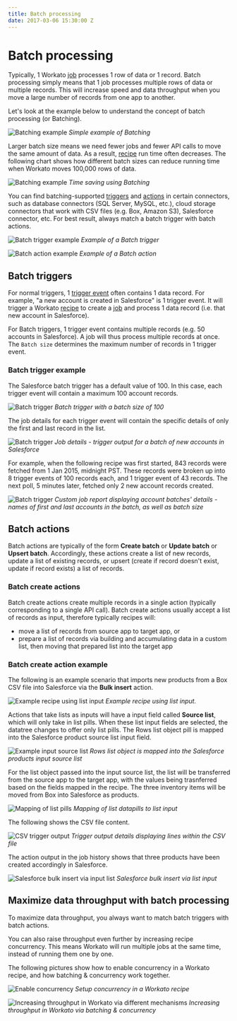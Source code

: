 ```yaml
---
title: Batch processing
date: 2017-03-06 15:30:00 Z
---
```


# Batch processing

Typically, 1 Workato [job](https://docs.workato.com/recipes/jobs.html) processes 1 row of data or 1 record. Batch processing simply means that 1 job processes multiple rows of data or multiple records. This will increase speed and data throughput when you move a large number of records from one app to another.

Let's look at the example below to understand the concept of batch processing (or Batching).

![Batching example](/assets/images/features/batch-processing/batching-example.png)
*Simple example of Batching*

Larger batch size means we need fewer jobs and fewer API calls to move the same amount of data. As a result, [recipe](https://docs.workato.com/workato-concepts.html#recipes) run time often decreases. The following chart shows how different batch sizes can reduce running time when Workato moves 100,000 rows of data.

![Batching example](/assets/images/features/batch-processing/batching-graph.png)
*Time saving using Batching*

You can find batching-supported [triggers](https://docs.workato.com/recipes/triggers.html) and [actions](https://docs.workato.com/recipes/actions.html) in certain connectors, such as database connectors (SQL Server, MySQL, etc.), cloud storage connectors that work with CSV files (e.g. Box, Amazon S3), Salesforce connector, etc. For best result, always match a batch trigger with batch actions.

![Batch trigger example](/assets/images/features/batch-processing/batch-trigger.png)
*Example of a Batch trigger*

![Batch action example](/assets/images/features/batch-processing/batch-action.png)
*Example of a Batch action*

## Batch triggers

For normal triggers, 1 [trigger event](https://docs.workato.com/recipes/triggers.html) often contains 1 data record. For example, "a new account is created in Salesforce" is 1 trigger event. It will trigger a Workato [recipe](https://docs.workato.com/workato-concepts.html#recipes) to create a [job](https://docs.workato.com/recipes/jobs.html) and process 1 data record (i.e. that new account in Salesforce).

For Batch triggers, 1 trigger event contains multiple records (e.g. 50 accounts in Salesforce). A job will thus process multiple records at once. The `Batch size` determines the maximum number of records in 1 trigger event.

### Batch trigger example
The Salesforce batch trigger has a default value of 100. In this case, each trigger event will contain a maximum 100 account records.

![Batch trigger](/assets/images/features/batch-processing/batch_trigger_config.png)
*Batch trigger with a batch size of 100*

The job details for each trigger event will contain the specific details of only the first and last record in the list.

![Batch trigger](/assets/images/features/batch-processing/trigger-output-new-accounts-batch.gif)
*Job details - trigger output for a batch of new accounts in Salesforce*

 For example, when the following recipe was first started, 843 records were fetched from 1 Jan 2015, midnight PST. These records were broken up into 8 trigger events of 100 records each, and 1 trigger event of 43 records. The next poll, 5 minutes later, fetched only 2 new account records created.

![Batch trigger](/assets/images/features/batch-processing/batch_trigger_job_report.png)
*Custom job report displaying account batches' details - names of first and last accounts in the batch, as well as batch size*

## Batch actions
Batch actions are typically of the form **Create batch** or **Update batch** or **Upsert batch**. Accordingly, these actions create a list of new records, update a list of existing records, or upsert (create if record doesn't exist, update if record exists) a list of records.

### Batch create actions
Batch create actions create multiple records in a single action (typically corresponding to a single API call). Batch create actions usually accept a list of records as input, therefore typically recipes will:
- move a list of records from source app to target app, or
- prepare a list of records via building and accumulating data in a custom list, then moving that prepared list into the target app

### Batch create action example
The following is an example scenario that imports new products from a Box CSV file into Salesforce via the **Bulk insert** action.

![Example recipe using list input](/assets/images/features/batch-processing/example-recipe-using-input-list.png)
*Example recipe using list input.*

Actions that take lists as inputs will have a input field called **Source list**, which will only take in list pills. When these list input fields are selected, the datatree changes to offer only list pills. The Rows list object pill is mapped into the Salesforce product source list input field.

![Example input source list](/assets/images/features/batch-processing/example-input-source-list.png)
*Rows list object is mapped into the Salesforce products input source list*

For the list object passed into the input source list, the list will be transferred from the source app to the target app, with the values being trasnferred based on the fields mapped in the recipe. The three inventory items will be moved from Box into Salesforce as products.

![Mapping of list pills](/assets/images/features/batch-processing/mapping-of-list-pills.gif)
*Mapping of list datapills to list input*

The following shows the CSV file content.

![CSV trigger output](/assets/images/features/batch-processing/csv-trigger-output.png)
*Trigger output details displaying lines within the CSV file*

The action output in the job history shows that three products have been created accordingly in Salesforce.

![Salesforce bulk insert via input list](/assets/images/features/batch-processing/job-output-sf-bulk-insert.png)
*Salesforce bulk insert via list input*

## Maximize data throughput with batch processing
To maximize data throughput, you always want to match batch triggers with batch actions.

You can also raise throughput even further by increasing recipe concurrency. This means Workato will run multiple jobs at the same time, instead of running them one by one.

The following pictures show how to enable concurrency in a Workato recipe, and how batching & concurrency work together.

![Enable concurrency](/assets/images/features/concurrency/concurrency.png)
*Setup concurrency in a Workato recipe*

![Increasing throughput in Workato via different mechanisms](/assets/images/features/batch-processing/increasing-throughput.png)
*Increasing throughput in Workato via batching & concurrency*
